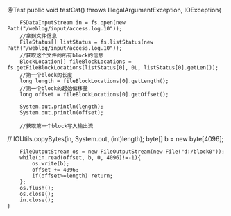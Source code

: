 @Test
	public void testCat() throws IllegalArgumentException, IOException{
		
		FSDataInputStream in = fs.open(new Path("/weblog/input/access.log.10"));
		//拿到文件信息
		FileStatus[] listStatus = fs.listStatus(new Path("/weblog/input/access.log.10"));
		//获取这个文件的所有block的信息
		BlockLocation[] fileBlockLocations = fs.getFileBlockLocations(listStatus[0], 0L, listStatus[0].getLen());
		//第一个block的长度
		long length = fileBlockLocations[0].getLength();
		//第一个block的起始偏移量
		long offset = fileBlockLocations[0].getOffset();
		
		System.out.println(length);
		System.out.println(offset);
		
		//获取第一个block写入输出流
//		IOUtils.copyBytes(in, System.out, (int)length);
		byte[] b = new byte[4096];
		
		FileOutputStream os = new FileOutputStream(new File("d:/block0"));
		while(in.read(offset, b, 0, 4096)!=-1){
			os.write(b);
			offset += 4096;
			if(offset>=length) return;
		};
		os.flush();
		os.close();
		in.close();
	}